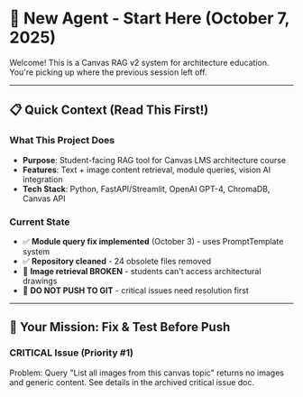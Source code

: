 # 🤖 New Agent - Start Here (October 7, 2025)

Welcome! This is a Canvas RAG v2 system for architecture education. You're picking up where the previous session left off.

---

## 📋 Quick Context (Read This First!)

### What This Project Does
- **Purpose**: Student-facing RAG tool for Canvas LMS architecture course
- **Features**: Text + image content retrieval, module queries, vision AI integration
- **Tech Stack**: Python, FastAPI/Streamlit, OpenAI GPT-4, ChromaDB, Canvas API

### Current State
- ✅ **Module query fix implemented** (October 3) - uses PromptTemplate system
- ✅ **Repository cleaned** - 24 obsolete files removed
- 🔴 **Image retrieval BROKEN** - students can't access architectural drawings
- 🔴 **DO NOT PUSH TO GIT** - critical issues need resolution first

---

## 🎯 Your Mission: Fix & Test Before Push

### CRITICAL Issue (Priority #1)
Problem: Query "List all images from this canvas topic" returns no images and generic content. See details in the archived critical issue doc.
